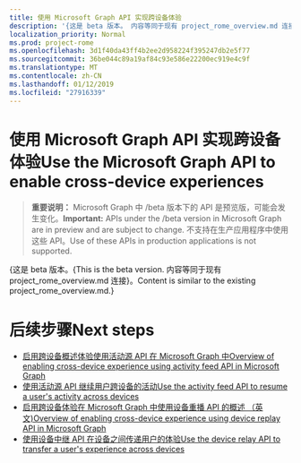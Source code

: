 ```yaml
---
title: 使用 Microsoft Graph API 实现跨设备体验
description: '{这是 beta 版本。 内容等同于现有 project_rome_overview.md 连接}。'
localization_priority: Normal
ms.prod: project-rome
ms.openlocfilehash: 3d1f40da43ff4b2ee2d958224f395247db2e5f77
ms.sourcegitcommit: 36be044c89a19af84c93e586e22200ec919e4c9f
ms.translationtype: MT
ms.contentlocale: zh-CN
ms.lasthandoff: 01/12/2019
ms.locfileid: "27916339"
---
```

# <a name="use-the-microsoft-graph-api-to-enable-cross-device-experiences"></a><span data-ttu-id="72daa-104">使用 Microsoft Graph API 实现跨设备体验</span><span class="sxs-lookup"><span data-stu-id="72daa-104">Use the Microsoft Graph API to enable cross-device experiences</span></span>

> <span data-ttu-id="72daa-105">**重要说明：** Microsoft Graph 中 /beta 版本下的 API 是预览版，可能会发生变化。</span><span class="sxs-lookup"><span data-stu-id="72daa-105">**Important:** APIs under the /beta version in Microsoft Graph are in preview and are subject to change.</span></span> <span data-ttu-id="72daa-106">不支持在生产应用程序中使用这些 API。</span><span class="sxs-lookup"><span data-stu-id="72daa-106">Use of these APIs in production applications is not supported.</span></span>

<span data-ttu-id="72daa-107">{这是 beta 版本。</span><span class="sxs-lookup"><span data-stu-id="72daa-107">{This is the beta version.</span></span> <span data-ttu-id="72daa-108">内容等同于现有 project_rome_overview.md 连接}。</span><span class="sxs-lookup"><span data-stu-id="72daa-108">Content is similar to the existing project_rome_overview.md.}</span></span>

# <a name="next-steps"></a><span data-ttu-id="72daa-109">后续步骤</span><span class="sxs-lookup"><span data-stu-id="72daa-109">Next steps</span></span>

- [<span data-ttu-id="72daa-110">启用跨设备概述体验使用活动源 API 在 Microsoft Graph 中</span><span class="sxs-lookup"><span data-stu-id="72daa-110">Overview of enabling cross-device experience using activity feed API in Microsoft Graph</span></span>](/graph/activity-feed-concept-overview)
- [<span data-ttu-id="72daa-111">使用活动源 API 继续用户跨设备的活动</span><span class="sxs-lookup"><span data-stu-id="72daa-111">Use the activity feed API to resume a user's activity across devices</span></span>](activity-feed-api-overview.md)
- [<span data-ttu-id="72daa-112">启用跨设备体验在 Microsoft Graph 中使用设备重播 API 的概述 （英文)</span><span class="sxs-lookup"><span data-stu-id="72daa-112">Overview of enabling cross-device experience using device replay API in Microsoft Graph</span></span>](/graph/device-relay-concept-overview)
- [<span data-ttu-id="72daa-113">使用设备中继 API 在设备之间传递用户的体验</span><span class="sxs-lookup"><span data-stu-id="72daa-113">Use the device relay API to transfer a user's experience across devices</span></span>](device-relay-api-overview.md)
